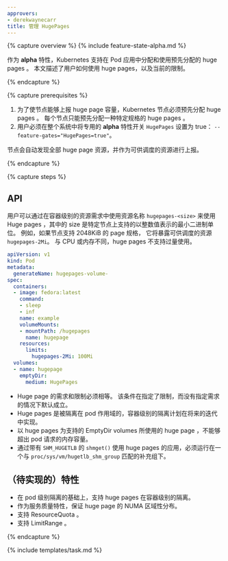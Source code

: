 ```yaml
---
approvers:
- derekwaynecarr
title: 管理 HugePages
---
```


{% capture overview %}
{% include feature-state-alpha.md %}

作为 **alpha** 特性，Kubernetes 支持在 Pod 应用中分配和使用预先分配的 huge pages 。  本文描述了用户如何使用 huge pages，以及当前的限制。

{% endcapture %}

{% capture prerequisites %}

1. 为了使节点能够上报 huge page 容量，Kubernetes 节点必须预先分配 huge pages 。 
   每个节点只能预先分配一种特定规格的 huge pages 。
1. 用户必须在整个系统中将专用的 **alpha** 特性开关 `HugePages` 设置为 true： `--feature-gates="HugePages=true"`。

节点会自动发现全部 huge page 资源，并作为可供调度的资源进行上报。

{% endcapture %}

{% capture steps %}

## API

用户可以通过在容器级别的资源需求中使用资源名称 `hugepages-<size>` 来使用 Huge pages ，其中的 size 是特定节点上支持的以整数值表示的最小二进制单位。 例如，如果节点支持 2048KiB 的 page 规格， 它将暴露可供调度的资源 `hugepages-2Mi`。 与 CPU 或内存不同，huge pages 不支持过量使用。

```yaml
apiVersion: v1
kind: Pod
metadata:
  generateName: hugepages-volume-
spec:
  containers:
  - image: fedora:latest
    command:
    - sleep
    - inf
    name: example
    volumeMounts:
    - mountPath: /hugepages
      name: hugepage
    resources:
      limits:
        hugepages-2Mi: 100Mi
  volumes:
  - name: hugepage
    emptyDir:
      medium: HugePages
```

- Huge page 的需求和限制必须相等。 该条件在指定了限制，而没有指定需求的情况下默认成立。
- Huge pages 是被隔离在 pod 作用域的，容器级别的隔离计划在将来的迭代中实现。
- 以 huge pages 为支持的 EmptyDir volumes 所使用的 huge page ，不能够超出 pod 请求的内存容量。
- 通过带有 `SHM_HUGETLB` 的 `shmget()` 使用 huge pages 的应用，必须运行在一个与
   `proc/sys/vm/hugetlb_shm_group` 匹配的补充组下。

## （待实现的）特性

- 在 pod 级别隔离的基础上，支持 huge pages 在容器级别的隔离。
- 作为服务质量特性，保证 huge page 的 NUMA 区域性分布。
- 支持 ResourceQuota 。
- 支持 LimitRange 。

{% endcapture %}

{% include templates/task.md %}

